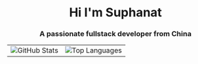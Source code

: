 <h1 align="center">Hi I'm Suphanat</h1>
<h3 align="center">A passionate fullstack developer from China</h3>

<table>
  <tr>
    <td><img src="https://github-readme-stats.vercel.app/api?username=suphanatchanlek30&theme=holi&show_icons=true" alt="GitHub Stats"></td>
    <td><img src="https://github-readme-stats.vercel.app/api/top-langs/?username=suphanatchanlek30&layout=compact" alt="Top Languages"></td>
  </tr>
</table>
